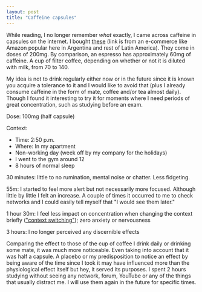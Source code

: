 ```yaml
---
layout: post
title: "Caffeine capsules"
---
```

While reading, I no longer remember _what_ exactly, I came across caffeine in capsules on the internet. I bought [these](https://www.mercadolibre.com.ar/caffeine-anhydrous-200-90-comp-cafeina-body-advance-energia/p/MLA20008829) (link is from an e-commerce like Amazon popular here in Argentina and rest of Latin America). They come in doses of 200mg. By comparison, an espresso has approximately 60mg of caffeine. A cup of filter coffee, depending on whether or not it is diluted with milk, from 70 to 140.

My idea is not to drink regularly either now or in the future since it is known you acquire a tolerance to it and I would like to avoid that (plus I already consume caffeine in the form of mate, coffee and/or tea almost daily). Though I found it interesting to try it for moments where I need periods of great concentration, such as studying before an exam.

Dose: 100mg (half capsule)

Context:
- Time: 2:50 p.m.
- Where: In my apartment
- Non-working day (week off by my company for the holidays)
- I went to the gym around 12
- 8 hours of normal sleep

30 minutes: little to no rumination, mental noise or chatter. Less fidgeting.

55m: I started to feel more alert but not necessarily more focused. Although little by little I felt an increase. A couple of times it occurred to me to check networks and I could easily tell myself that "I would see them later."

1 hour 30m: I feel less impact on concentration when changing the context briefly (["context switching"](https://asana.com/es/resources/context-switching)); zero anxiety or nervousness

3 hours: I no longer perceived any discernible effects

Comparing the effect to those of the cup of coffee I drink daily or drinking some mate, it was much more noticeable. Even taking into account that it was half a capsule. A placebo or my predisposition to notice an effect by being aware of the time since I took it may have influenced more than the physiological effect itself but hey, it served its purposes. I spent 2 hours studying without seeing any network, forum, YouTube or any of the things that usually distract me. I will use them again in the future for specific times.